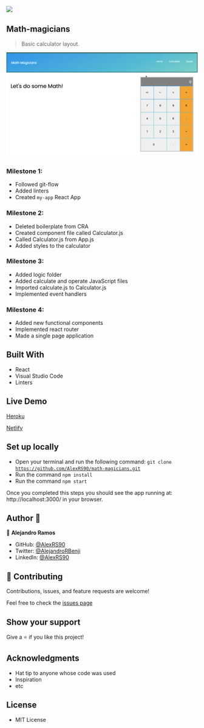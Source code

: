 ![](https://img.shields.io/badge/Microverse-blueviolet)

## Math-magicians

> Basic calculator layout.

![screenshot](ssSPA.png)

### Milestone 1:
 - Followed git-flow
 - Added linters
 - Created <code>my-app</code> React App
### Milestone 2:
 - Deleted boilerplate from CRA
 - Created component file called Calculator.js
 - Called Calculator.js from App.js
 - Added styles to the calculator
### Milestone 3:
 - Added logic folder
 - Added calculate and operate JavaScript files
 - Imported calculate.js to Calculator.js
 - Implemented event handlers
### Milestone 4:
 - Added new functional components
 - Implemented react router
 - Made a single page application
 
## Built With

- React
- Visual Studio Code
- Linters

## Live Demo

[Heroku](https://math-wizards.herokuapp.com/)

[Netlify](https://61b3d77563cfc0e1c8c79eca--upbeat-euclid-41bf55.netlify.app/)

## Set up locally

- Open your terminal and run the following command: <code>git clone https://github.com/AlexRS90/math-magicians.git</code>
- Run the command <code>npm install</code>
- Run the command <code>npm start</code>

Once you completed this steps you should see the app running at: http://localhost:3000/ in your browser.

## Author 👤

👤 **Alejandro Ramos**

- GitHub: [@AlexRS90](https://github.com/AlexRS90)
- Twitter: [@AlejandroRBenji](https://twitter.com/AlejandroRBenji)
- LinkedIn: [@AlexRS90](https://www.linkedin.com/in/AlexRS90/)

## 🤝 Contributing

Contributions, issues, and feature requests are welcome!

Feel free to check the [issues page](https://github.com/AlexRS90/math-magicians/issues)

## Show your support

Give a ⭐️ if you like this project!

## Acknowledgments

- Hat tip to anyone whose code was used
- Inspiration
- etc

## License

- MIT License
